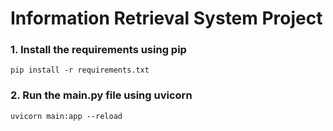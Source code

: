 # Information Retrieval System Project
### 1. Install the requirements using pip
```
pip install -r requirements.txt
```
### 2. Run the main.py file using uvicorn
```
uvicorn main:app --reload
```
